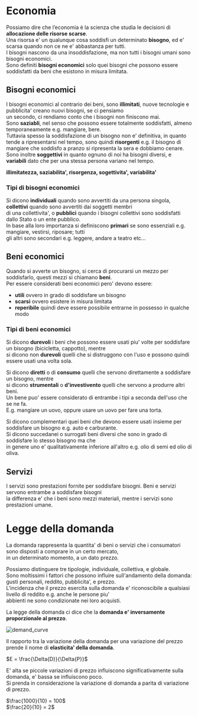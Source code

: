 # Economia  

Possiamo dire che l’economia è la scienza che studia le decisioni di **allocazione delle risorse scarse**.  
Una risorsa e' un qualunque cosa soddisfi un determinato **bisogno**, ed e' scarsa quando non ce ne e' abbastanza per tutti.  
I bisogni nascono da una insoddisfazione, ma non tutti i bisogni umani sono bisogni economici.  
Sono definiti **bisogni economici** solo quei bisogni che possono essere soddisfatti da beni che esistono in misura limitata.  

## Bisogni economici  

I bisogni economici al contrario dei beni, sono **illimitati**, nuove tecnologie e pubblicita' creano nuovi bisogni, se ci pensiamo  
un secondo, ci rendiamo conto che i bisogni non finiscono mai.  
Sono **saziabli**, nel senso che possono essere totalmente soddisfatti, almeno temporaneamente e.g. mangiare, bere.  
Tuttavia spesso la soddisfazione di un bisogno non e' definitiva, in quanto tende a ripresentarsi nel tempo, sono quindi **risorgenti**
e.g. il bisogno di mangiare che soddisfo a pranzo si ripresenta la sera e dobbiamo cenare.  
Sono inoltre **soggettivi** in quanto ognuno di noi ha bisogni diversi, e **variabili** dato che per una stessa persona variano nel tempo.  

**illimitatezza, saziabilita', risorgenza, sogettivita', variabilita'**   


### Tipi di bisogni economici  

Si dicono **individuali** quando sono avvertiti da una persona singola, **collettivi** quando sono avvertiti dai soggetti membri  
di una collettivita', o **pubblici** quando i bisogni collettivi sono soddisfatti dallo Stato o un ente pubblico.  
In base alla loro importanza si definiscono **primari** se sono essenziali e.g. mangiare, vestirsi, riposare; tutti  
gli altri sono secondari e.g. leggere, andare a teatro etc...  



## Beni economici  

Quando si avverte un bisogno, si cerca di procurarsi un mezzo per soddisfarlo, questi mezzi si chiamano **beni**.  
Per essere considerati beni economici pero' devono essere:

* **utili** ovvero in grado di soddisfare un bisogno
* **scarsi** ovvero esistere in misura limitata
* **reperibile** quindi deve essere possibile entrarne in possesso in qualche modo  


### Tipi di beni economici  

Si dicono **durevoli** i beni che possono essere usati piu' volte per soddisfare un bisogno (bicicletta, cappotto), mentre  
si dicono non **durevoli** quelli che si distruggono con l'uso e possono quindi essere usati una volta sola.  

Si dicono **diretti** o di **consumo** quelli che servono direttamente a soddisfare un bisogno, mentre  
si dicono **strumentali** o **d'investivento** quelli che servono a produrre altri beni.  
Un bene puo' essere considerato di entrambe i tipi a seconda dell'uso che se ne fa.   
E.g. mangiare un uovo, oppure usare un uovo per fare una torta.  

Si dicono complementari quei beni che devono essere usati insieme per soddisfare un bisogno e.g. auto e carburante.  
Si dicono succedanei o surrogati beni diversi che sono in grado di soddisfare lo stesso bisogno ma che   
in genere uno e' qualitativamente inferiore all'altro e.g. olio di semi ed olio di oliva.  


## Servizi  

I servizi sono prestazioni fornite per soddisfare bisogni. Beni e servizi servono entrambe a soddisfare bisogni  
la differenza e' che i beni sono mezzi materiali, mentre i servizi sono prestazioni umane.  


# Legge della domanda  

La domanda rappresenta la quantita' di beni o servizi che i consumatori sono disposti a comprare in un certo mercato,  
in un determinato momento, a un dato prezzo.  

Possiamo distinguere tre tipologie, individuale, collettiva, e globale.  
Sono moltissimi i fattori che possono influire sull'andamento della domanda: gusti personali, reddito, pubblicita', e prezzo.  
L'incidenza che il prezzo esercita sulla domanda e' riconoscibile a qualsiasi livello di reddito e.g. anche le persone piu'  
abbienti ne sono condizionate nei loro acquisti.  

La legge della domanda ci dice che la **domanda e' inversamente proporzionale al prezzo**.  

![demand_curve](https://user-images.githubusercontent.com/7195133/198121759-0240ee60-514e-4377-b680-bf282974af0d.jpg)  


Il rapporto tra la variazione della domanda per una variazione del prezzo prende il nome di **elasticita' della domanda**.  

$E = \frac{\Delta{D}}{\Delta{P}}$

E' alta se piccole variazioni di prezzo influiscono significativamente sulla domanda, e' bassa se influiscono poco.  
Si prenda in considerazione la variazione di domanda a parita di variazione di prezzo.  

$\frac{1000}{10} = 100$  
$\frac{20}{10} = 2$  





















